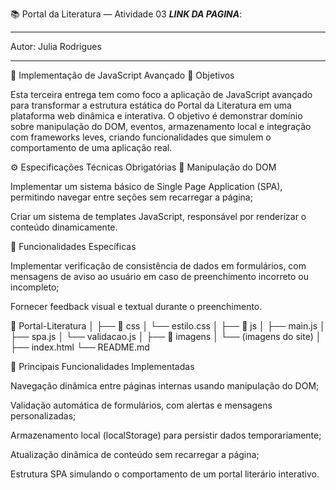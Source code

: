 📚 Portal da Literatura — Atividade 03
***LINK DA PAGINA***: 

----
Autor: Julia Rodrigues

---

🧩 Implementação de JavaScript Avançado
🎯 Objetivos

Esta terceira entrega tem como foco a aplicação de JavaScript avançado para transformar a estrutura estática do Portal da Literatura em uma plataforma web dinâmica e interativa.
O objetivo é demonstrar domínio sobre manipulação do DOM, eventos, armazenamento local e integração com frameworks leves, criando funcionalidades que simulem o comportamento de uma aplicação real.

⚙️ Especificações Técnicas Obrigatórias
🔹 Manipulação do DOM

Implementar um sistema básico de Single Page Application (SPA), permitindo navegar entre seções sem recarregar a página;

Criar um sistema de templates JavaScript, responsável por renderizar o conteúdo dinamicamente.

🔹 Funcionalidades Específicas

Implementar verificação de consistência de dados em formulários, com mensagens de aviso ao usuário em caso de preenchimento incorreto ou incompleto;

Fornecer feedback visual e textual durante o preenchimento.

📁 Portal-Literatura
│
├── 📁 css
│   └── estilo.css
│
├── 📁 js
│   ├── main.js
│   ├── spa.js
│   └── validacao.js
│
├── 📁 imagens
│   └── (imagens do site)
│
├── index.html
└── README.md

🧠 Principais Funcionalidades Implementadas

Navegação dinâmica entre páginas internas usando manipulação do DOM;

Validação automática de formulários, com alertas e mensagens personalizadas;

Armazenamento local (localStorage) para persistir dados temporariamente;

Atualização dinâmica de conteúdo sem recarregar a página;

Estrutura SPA simulando o comportamento de um portal literário interativo.
